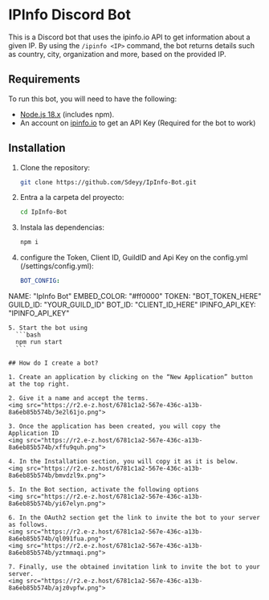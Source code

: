 # IPInfo Discord Bot

This is a Discord bot that uses the ipinfo.io API to get information about a given IP. By using the `/ipinfo <IP>` command, the bot returns details such as country, city, organization and more, based on the provided IP.

## Requirements

To run this bot, you will need to have the following:

- [Node.js 18.x](https://nodejs.org/es/download) (includes npm).
- An account on [ipinfo.io](https://ipinfo.io/signup) to get an API Key (Required for the bot to work)

## Installation

1. Clone the repository:
   ```bash
   git clone https://github.com/Sdeyy/IpInfo-Bot.git
   ```
2. Entra a la carpeta del proyecto:
    ```bash
    cd IpInfo-Bot
    ```

3. Instala las dependencias:
    ```bash
    npm i
    ```
4. configure the Token, Client ID, GuildID and Api Key on the config.yml (/settings/config.yml):
    ```yml
    BOT_CONFIG:
  NAME: "IpInfo Bot"
  EMBED_COLOR: "#ff0000"
  TOKEN: "BOT_TOKEN_HERE"
  GUILD_ID: "YOUR_GUILD_ID"
  BOT_ID: "CLIENT_ID_HERE"
  IPINFO_API_KEY: "IPINFO_API_KEY"
  ```
5. Start the bot using
    ```bash
    npm run start
    ```

## How do I create a bot?

1. Create an application by clicking on the “New Application” button at the top right.

2. Give it a name and accept the terms.
<img src="https://r2.e-z.host/6781c1a2-567e-436c-a13b-8a6eb85b574b/3e2l61jo.png">

3. Once the application has been created, you will copy the Application ID
<img src="https://r2.e-z.host/6781c1a2-567e-436c-a13b-8a6eb85b574b/xffu9quh.png">

4. In the Installation section, you will copy it as it is below.
<img src="https://r2.e-z.host/6781c1a2-567e-436c-a13b-8a6eb85b574b/bmvdzl9x.png">

5. In the Bot section, activate the following options
<img src="https://r2.e-z.host/6781c1a2-567e-436c-a13b-8a6eb85b574b/yi67elyn.png">

6. In the OAuth2 section get the link to invite the bot to your server as follows.
<img src="https://r2.e-z.host/6781c1a2-567e-436c-a13b-8a6eb85b574b/ql091fua.png">
<img src="https://r2.e-z.host/6781c1a2-567e-436c-a13b-8a6eb85b574b/yztmmaqi.png">

7. Finally, use the obtained invitation link to invite the bot to your server.
<img src="https://r2.e-z.host/6781c1a2-567e-436c-a13b-8a6eb85b574b/ajz0vpfw.png">